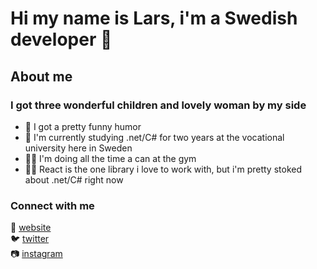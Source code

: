 ﻿# Hi my name is Lars, i'm a Swedish developer 👋

## About me

### I got three wonderful children and lovely woman by my side

- 💩 I got a pretty funny humor
- 💾 I'm currently studying .net/C# for two years at the vocational university here in Sweden
- 🏋️‍♂️ I'm doing all the time a can at the gym
- 👨‍💻 React is the one library i love to work with, but i'm pretty stoked about .net/C# right now

### Connect with me

🎉 [website]  
🐦 [twitter]  
📷 [instagram]

[website]: https://rellow.se
[instagram]: https://www.instagram.com/devpaps/
[twitter]: https://twitter.com/devpaps
